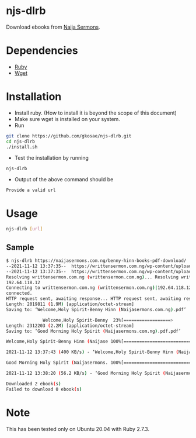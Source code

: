 # njs-dlrb
Download ebooks from [Naija Sermons](https://naijasermons.com.ng/available-books).

# Dependencies
- [Ruby](https://www.ruby-lang.org/en/)
- [Wget](https://www.gnu.org/software/wget)

# Installation
- Install ruby. (How to install it is beyond the scope of this document)
- Make sure wget is installed on your system.
- Run
```bash
git clone https://github.com/gkosae/njs-dlrb.git
cd njs-dlrb
./install.sh
```
- Test the installation by running
```
njs-dlrb
```
- Output of the above command should be
```
Provide a valid url
```

# Usage
```bash
njs-dlrb [url]
```

## Sample
```bash
$ njs-dlrb https://naijasermons.com.ng/benny-hinn-books-pdf-download/
--2021-11-12 13:37:35--  https://writtensermon.com.ng/wp-content/uploads/EBOOKS/Benny%20Hinn/Welcome,Holy%20Spirit-Benny%20Hinn%20(Naijasermons.com.ng).pdf
--2021-11-12 13:37:35--  https://writtensermon.com.ng/wp-content/uploads/EBOOKS/Benny%20Hinn/Good%20Morning%20Holy%20Spirit%20(Naijasermons.com.ng).pdf.pdf
Resolving writtensermon.com.ng (writtensermon.com.ng)... Resolving writtensermon.com.ng (writtensermon.com.ng)... 192.64.118.12
192.64.118.12
Connecting to writtensermon.com.ng (writtensermon.com.ng)|192.64.118.12|:443... Connecting to writtensermon.com.ng (writtensermon.com.ng)|192.64.118.12|:443... connected.
connected.
HTTP request sent, awaiting response... HTTP request sent, awaiting response... 200 OK
Length: 2019811 (1.9M) [application/octet-stream]
Saving to: ‘Welcome,Holy Spirit-Benny Hinn (Naijasermons.com.ng).pdf’

              Welcome,Holy Spirit-Benny  23%[==================>                                                             ] 470.28K   266KB/s               200 OK
Length: 2312203 (2.2M) [application/octet-stream]
Saving to: ‘Good Morning Holy Spirit (Naijasermons.com.ng).pdf.pdf’

Welcome,Holy Spirit-Benny Hinn (Naijase 100%[===============================================================================>]   1.93M   468KB/s    in 4.9s    

2021-11-12 13:37:43 (400 KB/s) - ‘Welcome,Holy Spirit-Benny Hinn (Naijasermons.com.ng).pdf’ saved [2019811/2019811]

Good Morning Holy Spirit (Naijasermons. 100%[===============================================================================>]   2.21M  31.3KB/s    in 40s     

2021-11-12 13:38:20 (56.2 KB/s) - ‘Good Morning Holy Spirit (Naijasermons.com.ng).pdf.pdf’ saved [2312203/2312203]

Downloaded 2 ebook(s)
Failed to download 0 ebook(s)
```

# Note
This has been tested only on Ubuntu 20.04 with Ruby 2.7.3.